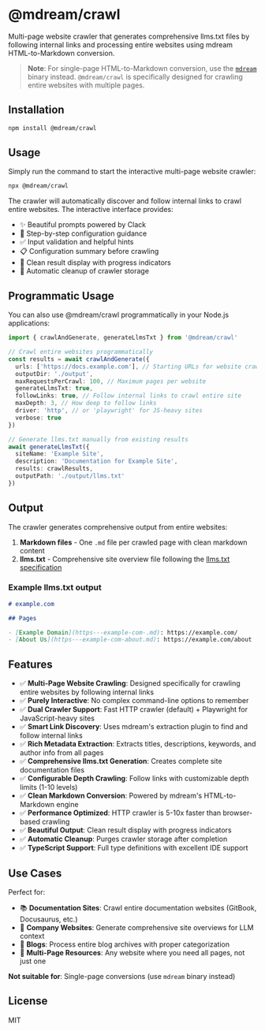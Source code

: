 # @mdream/crawl

Multi-page website crawler that generates comprehensive llms.txt files by following internal links and processing entire websites using mdream HTML-to-Markdown conversion.

> **Note**: For single-page HTML-to-Markdown conversion, use the [`mdream`](../mdream) binary instead. `@mdream/crawl` is specifically designed for crawling entire websites with multiple pages.

## Installation

```bash
npm install @mdream/crawl
```

## Usage

Simply run the command to start the interactive multi-page website crawler:

```bash
npx @mdream/crawl
```

The crawler will automatically discover and follow internal links to crawl entire websites. The interactive interface provides:
- ✨ Beautiful prompts powered by Clack
- 🎯 Step-by-step configuration guidance
- ✅ Input validation and helpful hints
- 📋 Configuration summary before crawling
- 🎉 Clean result display with progress indicators
- 🧹 Automatic cleanup of crawler storage

## Programmatic Usage

You can also use @mdream/crawl programmatically in your Node.js applications:

```typescript
import { crawlAndGenerate, generateLlmsTxt } from '@mdream/crawl'

// Crawl entire websites programmatically
const results = await crawlAndGenerate({
  urls: ['https://docs.example.com'], // Starting URLs for website crawling
  outputDir: './output',
  maxRequestsPerCrawl: 100, // Maximum pages per website
  generateLlmsTxt: true,
  followLinks: true, // Follow internal links to crawl entire site
  maxDepth: 3, // How deep to follow links
  driver: 'http', // or 'playwright' for JS-heavy sites
  verbose: true
})

// Generate llms.txt manually from existing results
await generateLlmsTxt({
  siteName: 'Example Site',
  description: 'Documentation for Example Site',
  results: crawlResults,
  outputPath: './output/llms.txt'
})
```

## Output

The crawler generates comprehensive output from entire websites:

1. **Markdown files** - One `.md` file per crawled page with clean markdown content
2. **llms.txt** - Comprehensive site overview file following the [llms.txt specification](https://llmstxt.org/)

### Example llms.txt output

```markdown
# example.com

## Pages

- [Example Domain](https---example-com-.md): https://example.com/
- [About Us](https---example-com-about.md): https://example.com/about
```

## Features

- ✅ **Multi-Page Website Crawling**: Designed specifically for crawling entire websites by following internal links
- ✅ **Purely Interactive**: No complex command-line options to remember
- ✅ **Dual Crawler Support**: Fast HTTP crawler (default) + Playwright for JavaScript-heavy sites
- ✅ **Smart Link Discovery**: Uses mdream's extraction plugin to find and follow internal links
- ✅ **Rich Metadata Extraction**: Extracts titles, descriptions, keywords, and author info from all pages
- ✅ **Comprehensive llms.txt Generation**: Creates complete site documentation files
- ✅ **Configurable Depth Crawling**: Follow links with customizable depth limits (1-10 levels)
- ✅ **Clean Markdown Conversion**: Powered by mdream's HTML-to-Markdown engine
- ✅ **Performance Optimized**: HTTP crawler is 5-10x faster than browser-based crawling
- ✅ **Beautiful Output**: Clean result display with progress indicators
- ✅ **Automatic Cleanup**: Purges crawler storage after completion
- ✅ **TypeScript Support**: Full type definitions with excellent IDE support

## Use Cases

Perfect for:
- 📚 **Documentation Sites**: Crawl entire documentation websites (GitBook, Docusaurus, etc.)
- 🏢 **Company Websites**: Generate comprehensive site overviews for LLM context
- 📝 **Blogs**: Process entire blog archives with proper categorization
- 🔗 **Multi-Page Resources**: Any website where you need all pages, not just one

**Not suitable for**: Single-page conversions (use `mdream` binary instead)

## License

MIT

